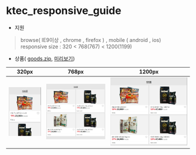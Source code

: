 # ktec_responsive_guide


- 지원

>browse( IE9이상 , chrome , firefox ) , mobile ( android , ios)  
>responsive size :  320 < 768(767) < 1200(1199)



<!--- 상품( [goods.zip](https://app.box.com/s/8ki7fw4sknlraetb76rrexvec3tnzrma) , [미리보기](http://promotion.auction.co.kr/promotion/md/eventview.aspx?txtMD=09D730FD87))-->
- 상품( [goods.zip](https://app.box.com/s/8ki7fw4sknlraetb76rrexvec3tnzrma), [미리보기](http://eventimg.auction.co.kr/md/auction/09D730FD87/goods.html))

| 320px | 768px | 1200px |
| :---: | :---: | :---: |
| ![screen](goods/img/320.jpg) | ![screen](goods/img/768.jpg) | ![screen](goods/img/1200.jpg) |
 